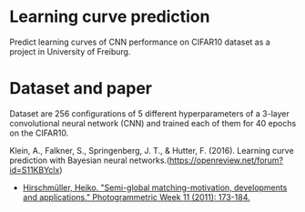 # Learning curve prediction

Predict learning curves of CNN performance on CIFAR10 dataset as a project in University of Freiburg.

# Dataset and paper

Dataset are 256 configurations of 5 different hyperparameters of a 3-layer convolutional neural network (CNN) and trained each of them for 40 epochs on the CIFAR10.

Klein, A., Falkner, S., Springenberg, J. T., & Hutter, F. (2016). Learning curve prediction with Bayesian neural networks.(https://openreview.net/forum?id=S11KBYclx)

- [Hirschmüller, Heiko. "Semi-global matching-motivation, developments and applications." Photogrammetric Week 11 (2011): 173-184.](http://elib.dlr.de/73119/)





